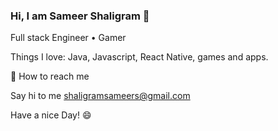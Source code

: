 ### Hi, I am Sameer Shaligram 👋

Full stack Engineer • Gamer

Things I love: Java, Javascript, React Native, games and apps.

📍 How to reach me 

Say hi to me shaligramsameers@gmail.com

Have a nice Day! 😄
